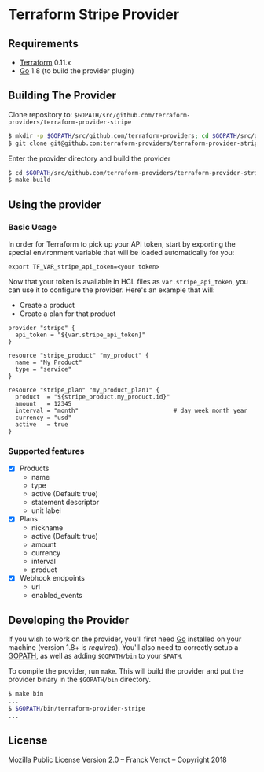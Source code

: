 # Terraform Stripe Provider


## Requirements

*	[Terraform](https://www.terraform.io/downloads.html) 0.11.x
*	[Go](https://golang.org/doc/install) 1.8 (to build the provider plugin)


## Building The Provider

Clone repository to: `$GOPATH/src/github.com/terraform-providers/terraform-provider-stripe`

```sh
$ mkdir -p $GOPATH/src/github.com/terraform-providers; cd $GOPATH/src/github.com/terraform-providers
$ git clone git@github.com:terraform-providers/terraform-provider-stripe
```

Enter the provider directory and build the provider

```sh
$ cd $GOPATH/src/github.com/terraform-providers/terraform-provider-stripe
$ make build
```

## Using the provider

### Basic Usage

In order for Terraform to pick up your API token, start by exporting the
special environment variable that will be loaded automatically for you:

    export TF_VAR_stripe_api_token=<your token>


Now that your token is available in HCL files as `var.stripe_api_token`, you
can use it to configure the provider.  Here's an example that will:

  * Create a product
  * Create a plan for that product

```hcl
provider "stripe" {
  api_token = "${var.stripe_api_token}"
}

resource "stripe_product" "my_product" {
  name = "My Product"
  type = "service"
}

resource "stripe_plan" "my_product_plan1" {
  product  = "${stripe_product.my_product.id}"
  amount   = 12345
  interval = "month"                           # day week month year
  currency = "usd"
  active   = true
}
```

### Supported features

- [x] Products
  - name
  - type
  - active (Default: true)
  - statement descriptor
  - unit label
- [x] Plans
  - nickname
  - active (Default: true)
  - amount
  - currency
  - interval
  - product
- [x] Webhook endpoints
  - url
  - enabled_events


## Developing the Provider

If you wish to work on the provider, you'll first need [Go](http://www.golang.org) installed on your machine (version 1.8+ is *required*). You'll also need to correctly setup a [GOPATH](http://golang.org/doc/code.html#GOPATH), as well as adding `$GOPATH/bin` to your `$PATH`.

To compile the provider, run `make`. This will build the provider and put the provider binary in the `$GOPATH/bin` directory.

```sh
$ make bin
...
$ $GOPATH/bin/terraform-provider-stripe
...
```


## License

Mozilla Public License Version 2.0 – Franck Verrot – Copyright 2018